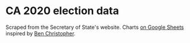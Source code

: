 # CA 2020 election data

Scraped from the Secretary of State's website.  Charts [on Google Sheets](https://docs.google.com/spreadsheets/d/165iFTJRUWnWnemUrcGxLDNSRdUFYoLhd-_2QbLP6lCU/edit#gid=1243935318) inspired by [Ben Christopher](https://twitter.com/FromBenC/status/1328840136671469570).
